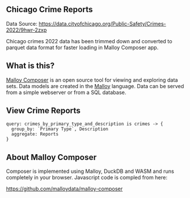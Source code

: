 ## Chicago Crime Reports

Data Source: https://data.cityofchicago.org/Public-Safety/Crimes-2022/9hwr-2zxp

Chicago crimes 2022 data has been trimmed down and converted to parquet data format for faster loading in Malloy Composer app.

## What is this?

[Malloy Composer](https://github.com/malloydata/malloy-composer) is an open source tool for viewing and exploring data sets.  Data models are created in the  [Malloy](https://github.com/looker-open-source/malloy/) language.  Data can be served from a simple webserver or from a SQL database.

## View Crime Reports

<!-- malloy-query
  name="Crime Reports by Primary Type and Description"
  model="crimes.malloy"
-->
```malloy
query: crimes_by_primary_type_and_description is crimes -> {
  group_by: `Primary Type`, Description
  aggregate: Reports
}
```

## About Malloy Composer

Composer is implemented using Malloy, DuckDB and WASM and runs completely
in your browser.  Javascript code is compled from here:

https://github.com/malloydata/malloy-composer
